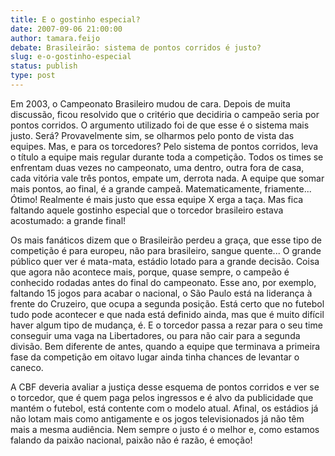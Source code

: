 ```yaml
---
title: E o gostinho especial?
date: 2007-09-06 21:00:00
author: tamara.feijo
debate: Brasileirão: sistema de pontos corridos é justo?
slug: e-o-gostinho-especial
status: publish 
type: post
---
```



Em 2003, o Campeonato Brasileiro mudou de cara. Depois de muita discussão, ficou resolvido que o critério que decidiria o campeão seria por pontos corridos. O argumento utilizado foi de que esse é o sistema mais justo. Será? Provavelmente sim, se olharmos pelo ponto de vista das equipes. Mas, e para os torcedores? Pelo sistema de pontos corridos, leva o título a equipe mais regular durante toda a competição. Todos os times se enfrentam duas vezes no campeonato, uma dentro, outra fora de casa, cada vitória vale três pontos, empate um, derrota nada. A equipe que somar mais pontos, ao final, é a grande campeã. Matematicamente, friamente... Ótimo! Realmente é mais justo que essa equipe X erga a taça. Mas fica faltando aquele gostinho especial que o torcedor brasileiro estava acostumado: a grande final!


Os mais fanáticos dizem que o Brasileirão perdeu a graça, que esse tipo de competição é para europeu, não para brasileiro, sangue quente... O grande público quer ver é mata-mata, estádio lotado para a grande decisão. Coisa que agora não acontece mais, porque, quase sempre, o campeão é conhecido rodadas antes do final do campeonato. Esse ano, por exemplo, faltando 15 jogos para acabar o nacional, o São Paulo está na liderança à frente do Cruzeiro, que ocupa a segunda posição. Está certo que no futebol tudo pode acontecer e que nada está definido ainda, mas que é muito difícil haver algum tipo de mudança, é. E o torcedor passa a rezar para o seu time conseguir uma vaga na Libertadores, ou para não cair para a segunda divisão. Bem diferente de antes, quando a equipe que terminava a primeira fase da competição em oitavo lugar ainda tinha chances de levantar o caneco.


A CBF deveria avaliar a justiça desse esquema de pontos corridos e ver se o torcedor, que é quem paga pelos ingressos e é alvo da publicidade que mantém o futebol, está contente com o modelo atual. Afinal, os estádios já não lotam mais como antigamente e os jogos televisionados já não têm mais a mesma audiência. Nem sempre o justo é o melhor e, como estamos falando da paixão nacional, paixão não é razão, é emoção!



